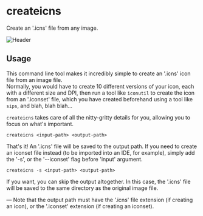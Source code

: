 # createicns
Create an '.icns' file from any image.

![Header](https://user-images.githubusercontent.com/90936861/158078314-54549739-f738-47e3-af5a-7b2d516a66f4.svg)

## Usage
This command line tool makes it incredibly simple to create an '.icns' icon file from an image file.  
Normally, you would have to create 10 different versions of your icon, each with a different size and 
DPI, then run a tool like `iconutil` to create the icon from an '.iconset' file, which you have created 
beforehand using a tool like `sips`, and blah, blah blah...

`createicns` takes care of all the nitty-gritty details for you, allowing you to focus on what's important.

```
createicns <input-path> <output-path>
```

That's it! An '.icns' file will be saved to the output path. If you need to create an iconset file instead 
(to be imported into an IDE, for example), simply add the '-s', or the '--iconset' flag before 'input' 
argument.

```
createicns -s <input-path> <output-path>
```

If you want, you can skip the output altogether. In this case, the '.icns' file will be saved to the same 
directory as the original image file.

— Note that the output path must have the '.icns' file extension (if creating an icon), or the '.iconset'
extension (if creating an iconset).
